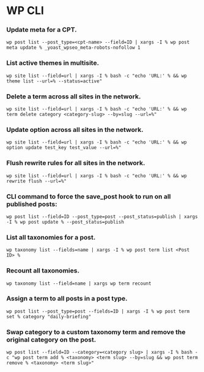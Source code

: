 # WP CLI

### Update meta for a CPT.
```wp post list --post_type=<cpt-name> --field=ID | xargs -I % wp post meta update % _yoast_wpseo_meta-robots-nofollow 1```

### List active themes in multisite.
```wp site list --field=url | xargs -I % bash -c "echo 'URL:' % && wp theme list --url=% --status=active"```

### Delete a term across all sites in the network.
```wp site list --field=url | xargs -I % bash -c "echo 'URL:' % && wp term delete category <category-slug> --by=slug --url=%"```

### Update option across all sites in the network.
```wp site list --field=url | xargs -I % bash -c "echo 'URL:' % && wp option update test_key test_value --url=%"```

### Flush rewrite rules for all sites in the network.
```wp site list --field=url | xargs -I % bash -c "echo 'URL:' % && wp rewrite flush --url=%"```

### CLI command to force the save_post hook to run on all published posts:
```wp post list --field=ID --post_type=post --post_status=publish | xargs -I % wp post update % --post_status=publish```

### List all taxonomies for a post.
```wp taxonomy list --fields=name | xargs -I % wp post term list <Post ID> %```

### Recount all taxonomies.
```wp taxonomy list --field=name | xargs wp term recount```

### Assign a term to all posts in a post type.
```wp post list --post_type=post --fields=ID | xargs -I % wp post term set % category "daily-briefing"```

### Swap category to a custom taxonomy term and remove the original category on the post.
```wp post list --field=ID --category=<category slug> | xargs -I % bash -c "wp post term add % <taxonomy> <term slug> --by=slug && wp post term remove % <taxonomy> <term slug>"```
